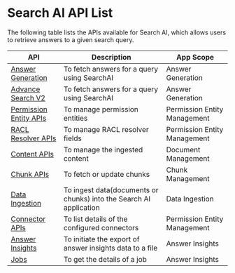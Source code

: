 # Search AI API List

The following table lists the APIs available for Search AI, which allows users to retrieve answers to a given search query.


| API            | Description                                 | App Scope         |
|----------------|---------------------------------------------|-------------------|
| [Answer Generation](./answer-generation.md) | To fetch answers for a query using SearchAI | Answer Generation |
| [Advance Search V2](./advance-search.md) | To fetch answers for a query using SearchAI | Answer Generation |
| [Permission Entity APIs](./permission-entity-apis.md) | To manage permission entities | Permission Entity Management |
| [RACL Resolver APIs](./racl-resolver-apis.md) | To manage RACL resolver fields | Permission Entity Management |
| [Content APIs](./content-apis.md) | To manage the ingested content | Document Management |
| [Chunk APIs](./chunk-apis.md) | To fetch or update chunks | Chunk Management |
| [Data Ingestion](./ingest-data.md) | To ingest data(documents or chunks) into the Search AI application | Data Ingestion |
| [Connector APIs](./connector-apis.md) | To list details of the configured connectors | Permission Entity Management |
| [Answer Insights](./answer-insights.md) | To initiate the export of answer insights data to a file | Answer Insights |
| [Jobs](./jobs.md) | To get the details of a job | Answer Insights |


